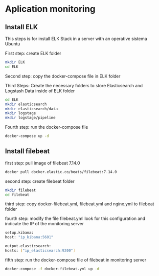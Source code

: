 # Aplication monitoring
## Install ELK

This steps is for install ELK Stack in a server with an operative sistema Ubuntu

First step: create ELK folder
```sh
mkdir ELK
cd ELK
```
Second step: copy the docker-compose file in ELK folder 

Third Steps: Create the necessary folders to store Elasticsearch and Logstash Data inside of ELK folder

```sh
cd ELK
mkdir elasticsearch
mkdir elasticsearch/data
mkdir logstage
mkdir logstage/pipeline
```

Fourth step: run the docker-compose file

```sh
docker-compose up -d
```
## Install filebeat

first step: pull image of filebeat 7.14.0

```sh
docker pull docker.elastic.co/beats/filebeat:7.14.0
```
second step: create filebeat folder

```sh
mkdir filebeat
cd filebeat
```

third step: copy docker-filebeat.yml, filebeat.yml and nginx.yml to filebeat folder

fourth step: modify the file filebeat.yml 
look for this configuration and indicate the IP of the monitoring server
  ```sh
  setup.kibana:
  host: "ip_kibana:5601"

  output.elasticsearch:
  hosts: ["ip_elasticsearch:9200"]
```


fifth step: run the docker-compose file of filebeat in monitoring server
 ```sh
docker-compose -f docker-filebeat.yml up -d
 ```